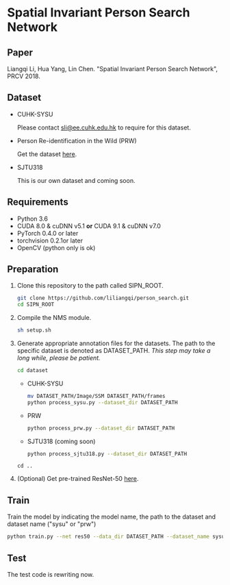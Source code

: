 # Spatial Invariant Person Search Network

## Paper

Liangqi Li, Hua Yang, Lin Chen. "Spatial Invariant Person Search Network", PRCV 2018.

## Dataset

- CUHK-SYSU

  Please contact sli@ee.cuhk.edu.hk to require for this dataset.

- Person Re-identification in the Wild (PRW)

  Get the dataset [here](http://www.liangzheng.com.cn/Project/project_prw.html).

- SJTU318

  This is our own dataset and coming soon.

## Requirements

- Python 3.6
- CUDA 8.0 & cuDNN v5.1 **or** CUDA 9.1 & cuDNN v7.0
- PyTorch 0.4.0 or later
- torchvision 0.2.1or later
- OpenCV (python only is ok)

## Preparation

1. Clone this repository to the path called SIPN_ROOT.

   ```bash
   git clone https://github.com/liliangqi/person_search.git
   cd SIPN_ROOT
   ```

2. Compile the NMS module.

   ```bash
   sh setup.sh
   ```

3. Generate appropriate annotation files for the datasets. The path to the specific dataset is denoted as DATASET_PATH. *This step may take a long while, please be patient.*

   ```bash
   cd dataset
   ```

   - CUHK-SYSU

     ```bash
     mv DATASET_PATH/Image/SSM DATASET_PATH/frames
     python process_sysu.py --dataset_dir DATASET_PATH
     ```

   - PRW

     ```bash
     python process_prw.py --dataset_dir DATASET_PATH
     ```

   - SJTU318 (coming soon)

     ```bash
     python process_sjtu318.py --dataset_dir DATASET_PATH
     ```

   ```
   cd ..
   ```

4. (Optional) Get pre-trained ResNet-50 [here](https://drive.google.com/file/d/14ZsYYXq6t9mv_2BMMuEFLcCeZaXLMWAF/view?usp=sharing).

## Train

Train the model by indicating the model name, the path to the dataset and dataset name ("sysu" or "prw")

```bash
python train.py --net res50 --data_dir DATASET_PATH --dataset_name sysu
```

## Test

The test code is rewriting now.

